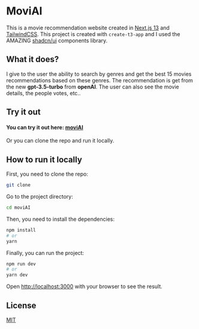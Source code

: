 # MoviAI

This is a movie recommendation website created in [Next.js 13](https://beta.nextjs.org/docs/getting-started) and [TailwindCSS](https://tailwindcss.com/). This project is created with `create-t3-app` and I used the AMAZING [shadcn/ui](https://ui.shadcn.com/) components library.

## What it does?

I give to the user the ability to search by genres and get the best 15 movies recommendations based on these genres. The recommendation is get from the new **gpt-3.5-turbo** from **openAI**. The user can also see the movie details, the people votes, etc..

## Try it out

#### You can try it out here: [moviAI](https://movi-ai.vercel.app/)
Or you can clone the repo and run it locally.

## How to run it locally

First, you need to clone the repo:

```bash
git clone
```

Go to the project directory:

```bash
cd moviAI
```

Then, you need to install the dependencies:

```bash
npm install
# or
yarn
```

Finally, you can run the project:

```bash
npm run dev
# or
yarn dev
```

Open [http://localhost:3000](http://localhost:3000) with your browser to see the result.


## License

[MIT](https://choosealicense.com/licenses/mit/)